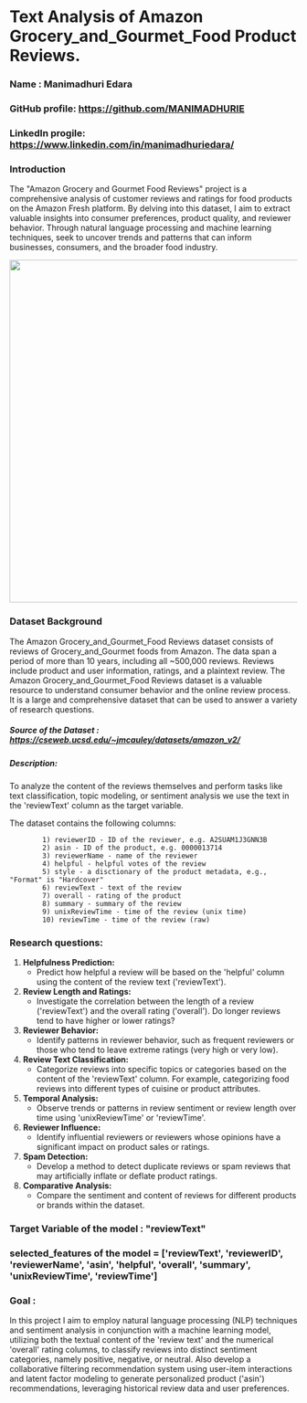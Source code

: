 # Text Analysis of Amazon Grocery_and_Gourmet_Food Product Reviews.
### Name : Manimadhuri Edara
### GitHub profile: https://github.com/MANIMADHURIE
### LinkedIn progile: https://www.linkedin.com/in/manimadhuriedara/
### Introduction
The "Amazon Grocery and Gourmet Food Reviews" project is a comprehensive analysis of customer reviews and ratings for food products on the Amazon Fresh platform. By delving into this dataset, I aim to extract valuable insights into consumer preferences, product quality, and reviewer behavior. Through natural language processing and machine learning techniques, seek to uncover trends and patterns that can inform businesses, consumers, and the broader food industry.

<img src="https://assets.aboutamazon.com/dims4/default/e1f08b0/2147483647/strip/true/crop/1279x720+0+0/resize/1320x743!/format/webp/quality/90/?url=https%3A%2F%2Famazon-blogs-brightspot.s3.amazonaws.com%2Ff5%2F9f%2F43fe106c4a5081e7a696ef0a8fa8%2Ffresh-1280x7201.jpg" width="600">

### Dataset Background
The Amazon Grocery_and_Gourmet_Food Reviews dataset consists of reviews of Grocery_and_Gourmet foods from Amazon. The data span a period of more than 10 years, including all ~500,000 reviews. Reviews include product and user information, ratings, and a plaintext review.
The Amazon Grocery_and_Gourmet_Food Reviews dataset is a valuable resource to understand consumer behavior and the online review process. It is a large and comprehensive dataset that can be used to answer a variety of research questions.

##### Source of the Dataset : https://cseweb.ucsd.edu/~jmcauley/datasets/amazon_v2/
##### Description: 
To analyze the content of the reviews themselves and perform tasks like text classification, topic modeling, or sentiment analysis we use the text in the 'reviewText' column as the target variable.

The dataset contains the following columns:

            1) reviewerID - ID of the reviewer, e.g. A2SUAM1J3GNN3B
            2) asin - ID of the product, e.g. 0000013714
            3) reviewerName - name of the reviewer
            4) helpful - helpful votes of the review
            5) style - a disctionary of the product metadata, e.g., "Format" is "Hardcover"
            6) reviewText - text of the review
            7) overall - rating of the product
            8) summary - summary of the review
            9) unixReviewTime - time of the review (unix time)
            10) reviewTime - time of the review (raw)
            

### Research questions:

1. **Helpfulness Prediction:**
   - Predict how helpful a review will be based on the 'helpful' column using the content of the review text ('reviewText').
2. **Review Length and Ratings:**
   - Investigate the correlation between the length of a review ('reviewText') and the overall rating ('overall'). Do longer reviews tend to have higher or lower ratings?
3. **Reviewer Behavior:**
    - Identify patterns in reviewer behavior, such as frequent reviewers or those who tend to leave extreme ratings (very high or very low).
4. **Review Text Classification:**
     - Categorize reviews into specific topics or categories based on the content of the 'reviewText' column. For example, categorizing food reviews into different types of cuisine or product attributes.
5. **Temporal Analysis:**
     - Observe trends or patterns in review sentiment or review length over time using 'unixReviewTime' or 'reviewTime'.
6. **Reviewer Influence:**
    - Identify influential reviewers or reviewers whose opinions have a significant impact on product sales or ratings.
7. **Spam Detection:**
    - Develop a method to detect duplicate reviews or spam reviews that may artificially inflate or deflate product ratings.
8. **Comparative Analysis:**
    - Compare the sentiment and content of reviews for different products or brands within the dataset.

### Target Variable of the model : "reviewText"

### selected_features of the model = ['reviewText', 'reviewerID', 'reviewerName', 'asin', 'helpful', 'overall', 'summary', 'unixReviewTime', 'reviewTime']

### Goal : 
In this project I aim to employ natural language processing (NLP) techniques and sentiment analysis in conjunction with a machine learning model, utilizing both the textual content of the 'review text' and the numerical 'overall' rating columns, to classify reviews into distinct sentiment categories, namely positive, negative, or neutral. Also develop a collaborative filtering recommendation system using user-item interactions and latent factor modeling to generate personalized product ('asin') recommendations, leveraging historical review data and user preferences.
